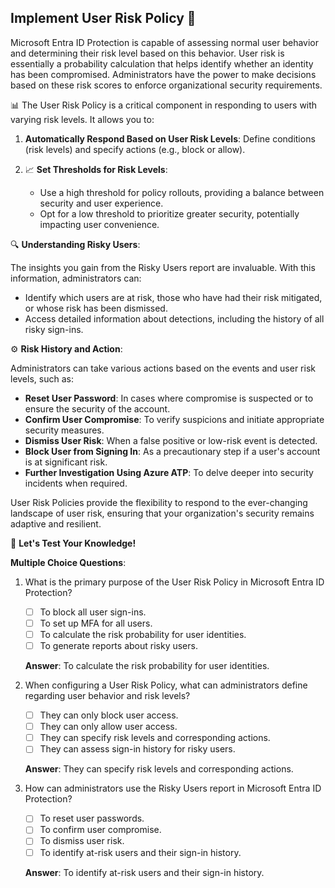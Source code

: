 ## Implement User Risk Policy 🚀

Microsoft Entra ID Protection is capable of assessing normal user behavior and determining their risk level based on this behavior. User risk is essentially a probability calculation that helps identify whether an identity has been compromised. Administrators have the power to make decisions based on these risk scores to enforce organizational security requirements.

📊 The User Risk Policy is a critical component in responding to users with varying risk levels. It allows you to:

1. **Automatically Respond Based on User Risk Levels**: Define conditions (risk levels) and specify actions (e.g., block or allow).

2. 📈 **Set Thresholds for Risk Levels**:
   - Use a high threshold for policy rollouts, providing a balance between security and user experience.
   - Opt for a low threshold to prioritize greater security, potentially impacting user convenience.

🔍 **Understanding Risky Users**:

The insights you gain from the Risky Users report are invaluable. With this information, administrators can:

- Identify which users are at risk, those who have had their risk mitigated, or whose risk has been dismissed.
- Access detailed information about detections, including the history of all risky sign-ins.

⚙️ **Risk History and Action**:

Administrators can take various actions based on the events and user risk levels, such as:

- **Reset User Password**: In cases where compromise is suspected or to ensure the security of the account.
- **Confirm User Compromise**: To verify suspicions and initiate appropriate security measures.
- **Dismiss User Risk**: When a false positive or low-risk event is detected.
- **Block User from Signing In**: As a precautionary step if a user's account is at significant risk.
- **Further Investigation Using Azure ATP**: To delve deeper into security incidents when required.

User Risk Policies provide the flexibility to respond to the ever-changing landscape of user risk, ensuring that your organization's security remains adaptive and resilient.

🧐 **Let's Test Your Knowledge!**

**Multiple Choice Questions**:

1. What is the primary purpose of the User Risk Policy in Microsoft Entra ID Protection?

   - [ ] To block all user sign-ins.
   - [ ] To set up MFA for all users.
   - [ ] To calculate the risk probability for user identities.
   - [ ] To generate reports about risky users.

   **Answer**: To calculate the risk probability for user identities.

2. When configuring a User Risk Policy, what can administrators define regarding user behavior and risk levels?

   - [ ] They can only block user access.
   - [ ] They can only allow user access.
   - [ ] They can specify risk levels and corresponding actions.
   - [ ] They can assess sign-in history for risky users.

   **Answer**: They can specify risk levels and corresponding actions.

3. How can administrators use the Risky Users report in Microsoft Entra ID Protection?

   - [ ] To reset user passwords.
   - [ ] To confirm user compromise.
   - [ ] To dismiss user risk.
   - [ ] To identify at-risk users and their sign-in history.

   **Answer**: To identify at-risk users and their sign-in history.